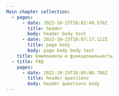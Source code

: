 ```yaml
---
Main chapter collection:
  - pages:
      - date: 2022-10-25T18:02:40.578Z
        title: header
        body: header body text
      - date: 2022-10-25T18:07:17.122Z
        title: page body
        body: page body body text
    title: Компоненты и функциональность
  - title: FAQ
    pages:
      - date: 2022-10-25T18:05:00.706Z
        title: header questions
        body: header questions body
---
```

